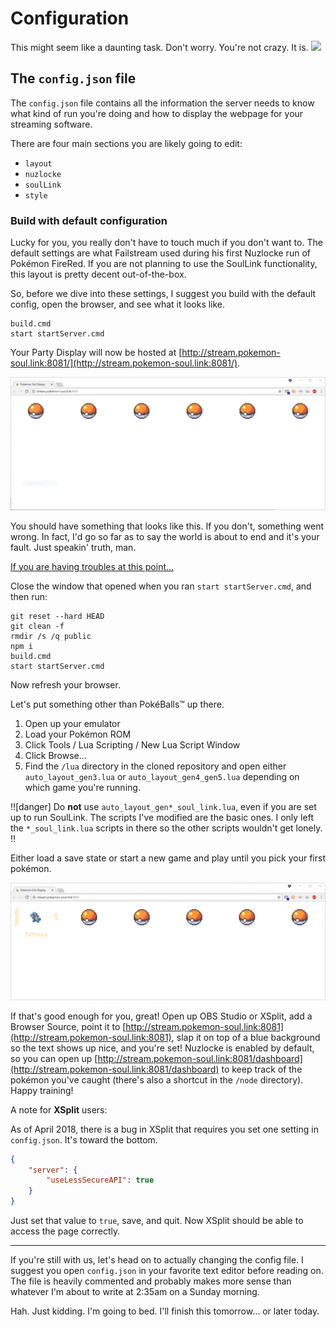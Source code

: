 Configuration
=============

This might seem like a daunting task.  Don't worry.  You're not crazy.  It is.  <img src="https://iknowyourmeme.files.wordpress.com/2016/07/photo.png" style="height: 33px" />

The `config.json` file
----------------------

The `config.json` file contains all the information the server needs to know what kind of run you're doing and how to display the webpage for your streaming software.

There are four main sections you are likely going to edit:

*   `layout`
*   `nuzlocke`
*   `soulLink`
*   `style`

### Build with default configuration ###

Lucky for you, you really don't have to touch much if you don't want to.  The default settings are what Failstream used during his first Nuzlocke run of Pokémon FireRed.  If you are not planning to use the SoulLink functionality, this layout is pretty decent out-of-the-box.

So, before we dive into these settings, I suggest you build with the default config, open the browser, and see what it looks like.

```dos
build.cmd
start startServer.cmd
```

Your Party Display will now be hosted at [http://stream.pokemon-soul.link:8081/](http://stream.pokemon-soul.link:8081/).

<div class="d-flex justify-content-around mb-2">
<img src="../resources/img/default-party-display.png" class="img-modal img-thumbnail mx-auto align-self-center" />
</div>

You should have something that looks like this.  If you don't, something went wrong.  In fact, I'd go so far as to say the world is about to end and it's your fault.  Just speakin' truth, man.

<a href="#" data-toggle="collapse" data-target="#having-troubles">If you are having troubles at this point...</a>
<div id="having-troubles" class="collapse" markdown="1">

Close the window that opened when you ran `start startServer.cmd`, and then run:

```dos
git reset --hard HEAD
git clean -f
rmdir /s /q public
npm i
build.cmd
start startServer.cmd
```

<p>Now refresh your browser.</p>
</div>

Let's put something other than PokéBalls&trade; up there.

1.  Open up your emulator
2.  Load your Pokémon ROM
3.  Click Tools / Lua Scripting / New Lua Script Window
4.  Click Browse...
5.  Find the `/lua` directory in the cloned repository and open either `auto_layout_gen3.lua` or `auto_layout_gen4_gen5.lua` depending on which game you're running.

!![danger]
Do **not** use `auto_layout_gen*_soul_link.lua`, even if you are set up to run SoulLink.  The scripts I've modified are the basic ones.  I only left the `*_soul_link.lua` scripts in there so the other scripts wouldn't get lonely.
!!

Either load a save state or start a new game and play until you pick your first pokémon.

<div class="d-flex justify-content-around mb-2">
<img src="../resources/img/one-pokemon-party-display.png" class="img-modal img-thumbnail mx-auto align-self-center" />
</div>

If that's good enough for you, great!  Open up OBS Studio or XSplit, add a Browser Source, point it to [http://stream.pokemon-soul.link:8081](http://stream.pokemon-soul.link:8081), slap it on top of a blue background so the text shows up nice, and you're set!  Nuzlocke is enabled by default, so you can open up [http://stream.pokemon-soul.link:8081/dashboard](http://stream.pokemon-soul.link:8081/dashboard) to keep track of the pokémon you've caught (there's also a shortcut in the `/node` directory).  Happy training!

<div class="alert alert-warning" markdown="1">

A note for **XSplit** users:

As of April 2018, there is a bug in XSplit that requires you set one setting in `config.json`.  It's toward the bottom.

```json
{
    "server": {
        "useLessSecureAPI": true
    }
}
```

Just set that value to `true`, save, and quit.  Now XSplit should be able to access the page correctly.

</div>

---

If you're still with us, let's head on to actually changing the config file.  I suggest you open `config.json` in your favorite text editor before reading on.  The file is heavily commented and probably makes more sense than whatever I'm about to write at 2:35am on a Sunday morning.

Hah.  Just kidding.  I'm going to bed.  I'll finish this tomorrow... or later today.